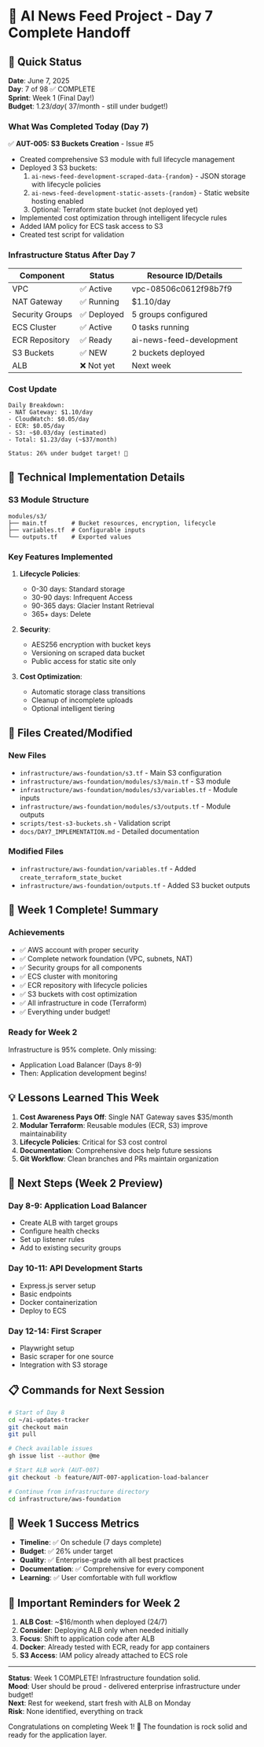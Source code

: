 # 🚀 AI News Feed Project - Day 7 Complete Handoff

## 📍 Quick Status

**Date**: June 7, 2025  
**Day**: 7 of 98 ✅ COMPLETE  
**Sprint**: Week 1 (Final Day!)  
**Budget**: $1.23/day (~$37/month - still under budget!)  

### What Was Completed Today (Day 7)

✅ **AUT-005: S3 Buckets Creation** - Issue #5
- Created comprehensive S3 module with full lifecycle management
- Deployed 3 S3 buckets:
  1. `ai-news-feed-development-scraped-data-{random}` - JSON storage with lifecycle policies
  2. `ai-news-feed-development-static-assets-{random}` - Static website hosting enabled
  3. Optional: Terraform state bucket (not deployed yet)
- Implemented cost optimization through intelligent lifecycle rules
- Added IAM policy for ECS task access to S3
- Created test script for validation

### Infrastructure Status After Day 7

| Component | Status | Resource ID/Details |
|-----------|--------|-------------------|
| VPC | ✅ Active | vpc-08506c0612f98b7f9 |
| NAT Gateway | ✅ Running | $1.10/day |
| Security Groups | ✅ Deployed | 5 groups configured |
| ECS Cluster | ✅ Active | 0 tasks running |
| ECR Repository | ✅ Ready | ai-news-feed-development |
| S3 Buckets | ✅ NEW | 2 buckets deployed |
| ALB | ❌ Not yet | Next week |

### Cost Update
```
Daily Breakdown:
- NAT Gateway: $1.10/day
- CloudWatch: $0.05/day  
- ECR: $0.05/day
- S3: ~$0.03/day (estimated)
- Total: $1.23/day (~$37/month)

Status: 26% under budget target! 🎉
```

## 🔧 Technical Implementation Details

### S3 Module Structure
```
modules/s3/
├── main.tf       # Bucket resources, encryption, lifecycle
├── variables.tf  # Configurable inputs
└── outputs.tf    # Exported values
```

### Key Features Implemented
1. **Lifecycle Policies**:
   - 0-30 days: Standard storage
   - 30-90 days: Infrequent Access
   - 90-365 days: Glacier Instant Retrieval
   - 365+ days: Delete

2. **Security**:
   - AES256 encryption with bucket keys
   - Versioning on scraped data bucket
   - Public access for static site only

3. **Cost Optimization**:
   - Automatic storage class transitions
   - Cleanup of incomplete uploads
   - Optional intelligent tiering

## 📝 Files Created/Modified

### New Files
- `infrastructure/aws-foundation/s3.tf` - Main S3 configuration
- `infrastructure/aws-foundation/modules/s3/main.tf` - S3 module
- `infrastructure/aws-foundation/modules/s3/variables.tf` - Module inputs
- `infrastructure/aws-foundation/modules/s3/outputs.tf` - Module outputs
- `scripts/test-s3-buckets.sh` - Validation script
- `docs/DAY7_IMPLEMENTATION.md` - Detailed documentation

### Modified Files
- `infrastructure/aws-foundation/variables.tf` - Added `create_terraform_state_bucket`
- `infrastructure/aws-foundation/outputs.tf` - Added S3 bucket outputs

## 🎯 Week 1 Complete! Summary

### Achievements
- ✅ AWS account with proper security
- ✅ Complete network foundation (VPC, subnets, NAT)
- ✅ Security groups for all components
- ✅ ECS cluster with monitoring
- ✅ ECR repository with lifecycle policies
- ✅ S3 buckets with cost optimization
- ✅ All infrastructure in code (Terraform)
- ✅ Everything under budget!

### Ready for Week 2
Infrastructure is 95% complete. Only missing:
- Application Load Balancer (Days 8-9)
- Then: Application development begins!

## 💡 Lessons Learned This Week

1. **Cost Awareness Pays Off**: Single NAT Gateway saves $35/month
2. **Modular Terraform**: Reusable modules (ECR, S3) improve maintainability
3. **Lifecycle Policies**: Critical for S3 cost control
4. **Documentation**: Comprehensive docs help future sessions
5. **Git Workflow**: Clean branches and PRs maintain organization

## 🚀 Next Steps (Week 2 Preview)

### Day 8-9: Application Load Balancer
- Create ALB with target groups
- Configure health checks
- Set up listener rules
- Add to existing security groups

### Day 10-11: API Development Starts
- Express.js server setup
- Basic endpoints
- Docker containerization
- Deploy to ECS

### Day 12-14: First Scraper
- Playwright setup
- Basic scraper for one source
- Integration with S3 storage

## 📋 Commands for Next Session

```bash
# Start of Day 8
cd ~/ai-updates-tracker
git checkout main
git pull

# Check available issues
gh issue list --author @me

# Start ALB work (AUT-007)
git checkout -b feature/AUT-007-application-load-balancer

# Continue from infrastructure directory
cd infrastructure/aws-foundation
```

## 🎉 Week 1 Success Metrics

- **Timeline**: ✅ On schedule (7 days complete)
- **Budget**: ✅ 26% under target
- **Quality**: ✅ Enterprise-grade with all best practices
- **Documentation**: ✅ Comprehensive for every component
- **Learning**: ✅ User comfortable with full workflow

## 📌 Important Reminders for Week 2

1. **ALB Cost**: ~$16/month when deployed (24/7)
2. **Consider**: Deploying ALB only when needed initially
3. **Focus**: Shift to application code after ALB
4. **Docker**: Already tested with ECR, ready for app containers
5. **S3 Access**: IAM policy already attached to ECS role

---

**Status**: Week 1 COMPLETE! Infrastructure foundation solid.  
**Mood**: User should be proud - delivered enterprise infrastructure under budget!  
**Next**: Rest for weekend, start fresh with ALB on Monday  
**Risk**: None identified, everything on track

Congratulations on completing Week 1! 🎊 The foundation is rock solid and ready for the application layer.